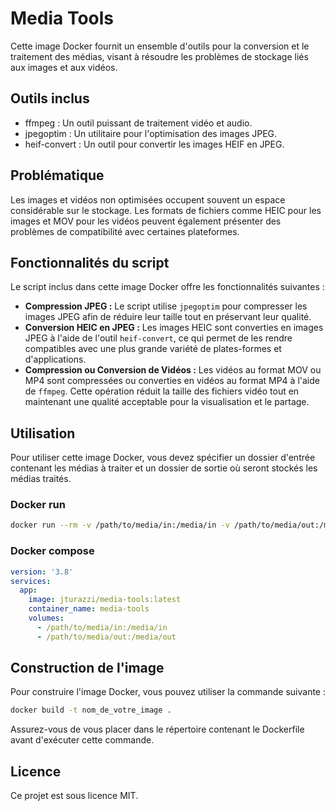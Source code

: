 # Media Tools

Cette image Docker fournit un ensemble d'outils pour la conversion et le traitement des médias, visant à résoudre les problèmes de stockage liés aux images et aux vidéos.

## Outils inclus

- ffmpeg : Un outil puissant de traitement vidéo et audio.
- jpegoptim : Un utilitaire pour l'optimisation des images JPEG.
- heif-convert : Un outil pour convertir les images HEIF en JPEG.

## Problématique

Les images et vidéos non optimisées occupent souvent un espace considérable sur le stockage. Les formats de fichiers comme HEIC pour les images et MOV pour les vidéos peuvent également présenter des problèmes de compatibilité avec certaines plateformes.

## Fonctionnalités du script

Le script inclus dans cette image Docker offre les fonctionnalités suivantes :

- **Compression JPEG :** Le script utilise `jpegoptim` pour compresser les images JPEG afin de réduire leur taille tout en préservant leur qualité.
- **Conversion HEIC en JPEG :** Les images HEIC sont converties en images JPEG à l'aide de l'outil `heif-convert`, ce qui permet de les rendre compatibles avec une plus grande variété de plates-formes et d'applications.
- **Compression ou Conversion de Vidéos :** Les vidéos au format MOV ou MP4 sont compressées ou converties en vidéos au format MP4 à l'aide de `ffmpeg`. Cette opération réduit la taille des fichiers vidéo tout en maintenant une qualité acceptable pour la visualisation et le partage.

## Utilisation

Pour utiliser cette image Docker, vous devez spécifier un dossier d'entrée contenant les médias à traiter et un dossier de sortie où seront stockés les médias traités.

### Docker run
```bash
docker run --rm -v /path/to/media/in:/media/in -v /path/to/media/out:/media/out jturazzi/media-tools:latest
```

### Docker compose
```yml
version: '3.8'
services:
  app:
    image: jturazzi/media-tools:latest
    container_name: media-tools
    volumes:
      - /path/to/media/in:/media/in
      - /path/to/media/out:/media/out
```

## Construction de l'image

Pour construire l'image Docker, vous pouvez utiliser la commande suivante :
```bash
docker build -t nom_de_votre_image .
```

Assurez-vous de vous placer dans le répertoire contenant le Dockerfile avant d'exécuter cette commande.

## Licence

Ce projet est sous licence MIT.